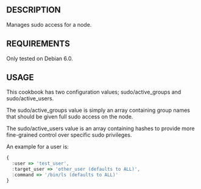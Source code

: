 ## DESCRIPTION

Manages sudo access for a node.

## REQUIREMENTS

Only tested on Debian 6.0.

## USAGE

This cookbook has two configuration values; sudo/active\_groups and
sudo/active\_users.

The sudo/active\_groups value is simply an array containing group names that
should be given full sudo access on the node.

The sudo/active\_users value is an array containing hashes to provide more
fine-grained control over specific sudo privileges.

An example for a user is:

````javascript
{
  :user => 'test_user',
  :target_user => 'other_user (defaults to ALL)',
  :command => '/bin/ls (defaults to ALL)'
}
````
